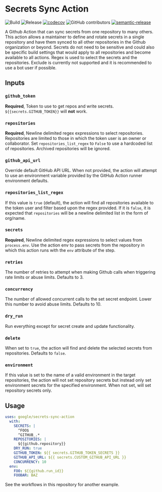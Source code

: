 # Secrets Sync Action

![Build](https://github.com/google/secrets-sync-action/workflows/Build/badge.svg)
![Release](https://github.com/google/secrets-sync-action/workflows/Release/badge.svg)
[![codecov](https://codecov.io/gh/google/secrets-sync-action/branch/master/graph/badge.svg)](https://codecov.io/gh/google/secrets-sync-action)
![GitHub contributors](https://img.shields.io/github/contributors/google/secrets-sync-action?color=green)
[![semantic-release](https://img.shields.io/badge/%20%20%F0%9F%93%A6%F0%9F%9A%80-semantic--release-e10079.svg)](https://github.com/semantic-release/semantic-release)

A Github Action that can sync secrets from one repository to many others. This action allows a maintainer to define and rotate secrets in a single repository and have them synced to all other repositories in the Github organization or beyond. Secrets do not need to be sensitive and could also be specific build settings that would apply to all repositories and become available to all actions. Regex is used to select the secrets and the repositories. Exclude is currently not supported and it is recommended to use a bot user if possible.

## Inputs

### `github_token`

**Required**, Token to use to get repos and write secrets. `${{secrets.GITHUB_TOKEN}}` will **not** work.

### `repositories`

**Required**, Newline delimited regex expressions to select repositories. Repositories are limited to those in which the token user is an owner or collaborator. Set `repositories_list_regex` to `False` to use a hardcoded list of repositories. Archived repositories will be ignored.

### `github_api_url`

Override default GitHub API URL. When not provided, the action will attempt to use an environment variable provided by the GitHub Action runner environment defaults.

### `repositories_list_regex`

If this value is `true` (default), the action will find all repositories available to the token user and filter based upon the regex provided. If it is `false`, it is expected that `repositories` will be a newline delimited list in the form of org/name.

### `secrets`

**Required**, Newline delimited regex expressions to select values from `process.env`. Use the action env to pass secrets from the repository in which this action runs with the `env` attribute of the step.

### `retries`

The number of retries to attempt when making Github calls when triggering rate limits or abuse limits. Defaults to 3.

### `concurrency`

The number of allowed concurrent calls to the set secret endpoint. Lower this number to avoid abuse limits. Defaults to 10.

### `dry_run`

Run everything except for secret create and update functionality.

### `delete`

When set to `true`, the action will find and delete the selected secrets from repositories. Defaults to `false`.

### `environment`

If this value is set to the name of a valid environment in the target repositories, the action will not set repository secrets but instead only set environment secrets for the specified environment. When not set, will set repository secrets only.

## Usage

```yaml
uses: google/secrets-sync-action
  with:
    SECRETS: |
      ^FOO$
      ^GITHUB_.*
    REPOSITORIES: |
      ${{github.repository}}
    DRY_RUN: true
    GITHUB_TOKEN: ${{ secrets.GITHUB_TOKEN_SECRETS }}
    GITHUB_API_URL: ${{ secrets.CUSTOM_GITHUB_API_URL }}
    CONCURRENCY: 10
  env:
    FOO: ${{github.run_id}}
    FOOBAR: BAZ
```

See the workflows in this repository for another example.
